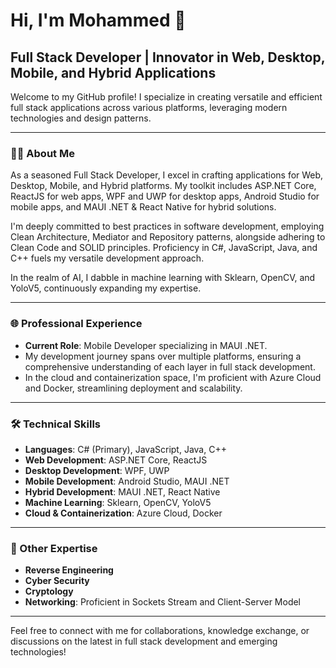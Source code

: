 # Hi, I'm Mohammed 🚀

## Full Stack Developer | Innovator in Web, Desktop, Mobile, and Hybrid Applications

Welcome to my GitHub profile! I specialize in creating versatile and efficient full stack applications across various platforms, leveraging modern technologies and design patterns.

---

### 🧑‍💻 About Me
As a seasoned Full Stack Developer, I excel in crafting applications for Web, Desktop, Mobile, and Hybrid platforms. My toolkit includes ASP.NET Core, ReactJS for web apps, WPF and UWP for desktop apps, Android Studio for mobile apps, and MAUI .NET & React Native for hybrid solutions.

I'm deeply committed to best practices in software development, employing Clean Architecture, Mediator and Repository patterns, alongside adhering to Clean Code and SOLID principles. Proficiency in C#, JavaScript, Java, and C++ fuels my versatile development approach.

In the realm of AI, I dabble in machine learning with Sklearn, OpenCV, and YoloV5, continuously expanding my expertise.

---

### 🌐 Professional Experience
- **Current Role**: Mobile Developer specializing in MAUI .NET.
- My development journey spans over multiple platforms, ensuring a comprehensive understanding of each layer in full stack development.
- In the cloud and containerization space, I'm proficient with Azure Cloud and Docker, streamlining deployment and scalability.

---

### 🛠️ Technical Skills
- **Languages**: C# (Primary), JavaScript, Java, C++
- **Web Development**: ASP.NET Core, ReactJS
- **Desktop Development**: WPF, UWP
- **Mobile Development**: Android Studio, MAUI .NET
- **Hybrid Development**: MAUI .NET, React Native
- **Machine Learning**: Sklearn, OpenCV, YoloV5
- **Cloud & Containerization**: Azure Cloud, Docker

---

### 🧠 Other Expertise
- **Reverse Engineering**
- **Cyber Security**
- **Cryptology**
- **Networking**: Proficient in Sockets Stream and Client-Server Model

---

Feel free to connect with me for collaborations, knowledge exchange, or discussions on the latest in full stack development and emerging technologies!

